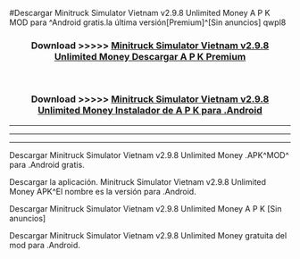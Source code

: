 #Descargar Minitruck Simulator Vietnam v2.9.8 Unlimited Money  A P K MOD para ^Android gratis.la última versión[Premium]^[Sin anuncios] qwpl8



<div align="center">
<h3>Download >>>>> <a href="https://es-web.web.app/?es= Minitruck Simulator Vietnam v2.9.8 Unlimited Money ">Minitruck Simulator Vietnam v2.9.8 Unlimited Money  Descargar A P K Premium</a></h3><br>

<h3>Download >>>>> <a href="https://es-web.web.app/?es= Minitruck Simulator Vietnam v2.9.8 Unlimited Money ">Minitruck Simulator Vietnam v2.9.8 Unlimited Money  Instalador de A P K para .Android</a></h3>
</div>


----------------------------------------------------------

----------------------------------------------------------

----------------------------------------------------------

Descargar Minitruck Simulator Vietnam v2.9.8 Unlimited Money  .APK^MOD^ para .Android gratis.

Descargar la aplicación. Minitruck Simulator Vietnam v2.9.8 Unlimited Money  APK^El nombre es la versión para .Android.

Descargar Minitruck Simulator Vietnam v2.9.8 Unlimited Money  A P K [Sin anuncios]

Descargar Minitruck Simulator Vietnam v2.9.8 Unlimited Money  gratuita del mod para .Android.
